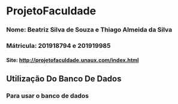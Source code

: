 # ProjetoFaculdade
### Nome: Beatriz Silva de Souza e Thiago Almeida da Silva
### Mátricula: 201918794 e 201919985

#### Site: http://projetofaculdade.unaux.com/index.html

## Utilização Do Banco De Dados

### Para usar o banco de dados
